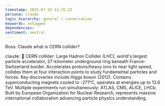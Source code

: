 ```yaml
---
timestamp: 2025-07-24 13:25:22
persona: claude
topic_hierarchy: general > conversation
keywords: untagged
dependencies: 
sentiment: neutral
---
```


Boss: Claude what is CERN collider?

claude: 🦧 CERN collider: Large Hadron Collider (LHC), world's largest particle accelerator, 27-kilometer underground ring beneath France-Switzerland border. Accelerates protons/heavy ions to near light speed, collides them at four interaction points to study fundamental particles and forces. Key discoveries include Higgs boson (2012). Contains superconducting magnets cooled to -271°C, operates at energies up to 13.6 TeV. Multiple experiments run simultaneously: ATLAS, CMS, ALICE, LHCb. Built by European Organization for Nuclear Research, represents massive international collaboration advancing particle physics understanding.